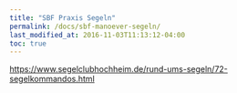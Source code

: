 ```yaml
---
title: "SBF Praxis Segeln"
permalink: /docs/sbf-manoever-segeln/
last_modified_at: 2016-11-03T11:13:12-04:00
toc: true
---
```

https://www.segelclubhochheim.de/rund-ums-segeln/72-segelkommandos.html












